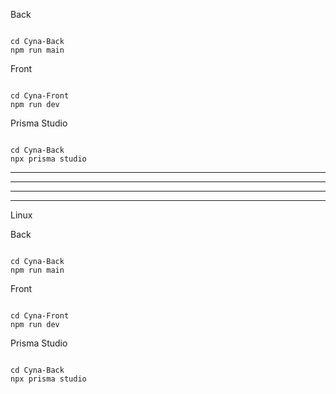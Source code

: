 
Back 
```shell

cd Cyna-Back
npm run main
```
Front
```shell

cd Cyna-Front
npm run dev
```
Prisma Studio
```shell

cd Cyna-Back
npx prisma studio
```

_________________
_________________
_________________
_________________
Linux 

Back
```shell

cd Cyna-Back
npm run main
```

Front
```shell

cd Cyna-Front
npm run dev
```
Prisma Studio
```shell

cd Cyna-Back
npx prisma studio
```